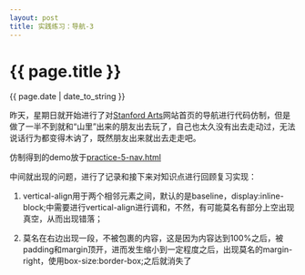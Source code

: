 ```yaml
---
layout: post
title: 实践练习：导航-3
---
```


{{ page.title }}
================
<p class="meta">{{ page.date | date_to_string }}</p>

昨天，星期日就开始进行了对[Stanford Arts](https://arts.stanford.edu/)网站首页的导航进行代码仿制，但是做了一半不到就和“山里”出来的朋友出去玩了，自己也太久没有出去走动过，无法说话行为都变得木讷了，既然朋友出来就出去走走吧。

仿制得到的demo放于[practice-5-nav.html](/demo/nav/practice-5/nav.html)

中间就出现的问题，进行了记录和接下来对知识点进行回顾复习实现：

1. vertical-align用于两个相邻元素之间，默认的是baseline，display:inline-block;中需要进行vertical-align进行调和，不然，有可能莫名有部分上空出现真空，从而出现错落；

2. 莫名在右边出现一段，不被包裹的内容，这是因为内容达到100%之后，被padding和margin顶开，进而发生缩小到一定程度之后，出现莫名的margin-right，使用box-size:border-box;之后就消失了


